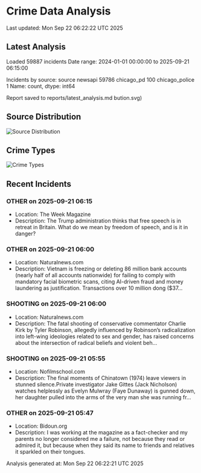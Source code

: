 # Crime Data Analysis
Last updated: Mon Sep 22 06:22:22 UTC 2025

## Latest Analysis

Loaded 59887 incidents
Date range: 2024-01-01 00:00:00 to 2025-09-21 06:15:00

Incidents by source:
source
newsapi           59786
chicago_pd          100
chicago_police        1
Name: count, dtype: int64

Report saved to reports/latest_analysis.md
bution.svg)

## Source Distribution
![Source Distribution](images/source_distribution.svg)

## Crime Types
![Crime Types](images/crime_types.svg)

## Recent Incidents

### OTHER on 2025-09-21 06:15
- Location: The Week Magazine
- Description: The Trump administration thinks that free speech is in retreat in Britain. What do we mean by freedom of speech, and is it in danger?


### OTHER on 2025-09-21 06:00
- Location: Naturalnews.com
- Description: Vietnam is freezing or deleting 86 million bank accounts (nearly half of all accounts nationwide) for failing to comply with mandatory facial biometric scans, citing AI-driven fraud and money laundering as justification. Transactions over 10 million dong ($37…


### SHOOTING on 2025-09-21 06:00
- Location: Naturalnews.com
- Description: The fatal shooting of conservative commentator Charlie Kirk by Tyler Robinson, allegedly influenced by Robinson’s radicalization into left-wing ideologies related to sex and gender, has raised concerns about the intersection of radical beliefs and violent beh…


### SHOOTING on 2025-09-21 05:55
- Location: Nofilmschool.com
- Description: The final moments of Chinatown
 (1974) leave viewers in stunned silence.Private investigator Jake Gittes (Jack Nicholson) watches helplessly as Evelyn Mulwray (Faye Dunaway) is gunned down, her daughter pulled into the arms of the very man she was running fr…


### OTHER on 2025-09-21 05:47
- Location: Bidoun.org
- Description: I was working at the magazine as a fact-checker and my parents no longer considered me a failure, not because they read or admired it, but because when they said its name to friends and relatives it sparkled on their tongues.

Analysis generated at: Mon Sep 22 06:22:21 UTC 2025
